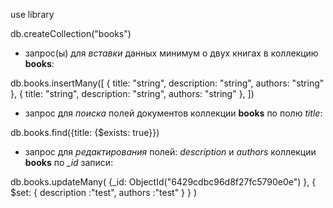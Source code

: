 use library

db.createCollection("books")

- запрос(ы) для *вставки* данных минимум о двух книгах в коллекцию **books**:

db.books.insertMany([
    {
        title: "string",
        description: "string",
        authors: "string"
    },
    {
        title: "string",
        description: "string",
        authors: "string"
    },
])

- запрос для *поиска* полей документов коллекции **books** по полю *title*:

db.books.find({title: {$exists: true}})

- запрос для *редактирования* полей: *description* и *authors* коллекции **books** по *_id* записи:

db.books.updateMany(
    {_id: ObjectId("6429cdbc96d8f27fc5790e0e")
    },
    {
        $set: {
            description :"test",
            authors :"test"
        }
    }
)
